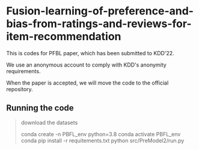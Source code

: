 # Fusion-learning-of-preference-and-bias-from-ratings-and-reviews-for-item-recommendation

This is codes for PFBL paper, which has been submitted to KDD'22.

We use an anonymous account to comply with KDD's anonymity requirements.

When the paper is accepted, we will move the code to the official repository.





## Running the code

> download the datasets
> 
> conda create -n PBFL_env python=3.8
> conda activate PBFL_env
> conda pip install -r requitements.txt
> python src/PreModel2/run.py


